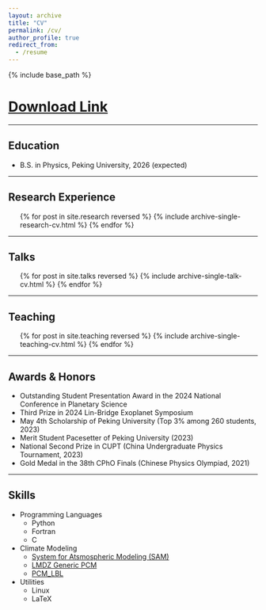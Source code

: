 ```yaml
---
layout: archive
title: "CV"
permalink: /cv/
author_profile: true
redirect_from:
  - /resume
---
```


{% include base_path %}

# [Download Link](../files/pdf/CV_Yilin_Wang.pdf)

---

## Education

- B.S. in Physics, Peking University, 2026 (expected)

---

## Research Experience

  <ul>{% for post in site.research reversed %}
    {% include archive-single-research-cv.html  %}
  {% endfor %}</ul>

---

## Talks

  <ul>{% for post in site.talks reversed %}
    {% include archive-single-talk-cv.html  %}
  {% endfor %}</ul>

---

## Teaching

  <ul>{% for post in site.teaching reversed %}
    {% include archive-single-teaching-cv.html %}
  {% endfor %}</ul>

---

## Awards & Honors

- Outstanding Student Presentation Award in the 2024 National Conference in Planetary Science
- Third Prize in 2024 Lin-Bridge Exoplanet Symposium
- May 4th Scholarship of Peking University (Top 3% among 260 students, 2023)
- Merit Student Pacesetter of Peking University (2023)
- National Second Prize in CUPT (China Undergraduate Physics Tournament, 2023)
- Gold Medal in the 38th CPhO Finals (Chinese Physics Olympiad, 2021)

---

## Skills

- Programming Languages
  - Python
  - Fortran
  - C
- Climate Modeling
  - [System for Atsmospheric Modeling (SAM)](http://rossby.msrc.sunysb.edu/SAM.html)
  - [LMDZ Generic PCM](https://lmdz-forge.lmd.jussieu.fr/mediawiki/Planets/index.php/Overview_of_the_Generic_PCM)
  - [PCM_LBL](https://github.com/wordsworthgroup/mars_redox_2021/tree/main/PCM_LBL)
- Utilities
  - Linux
  - LaTeX
